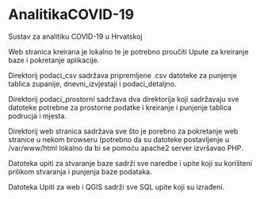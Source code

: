 # AnalitikaCOVID-19
Sustav za analitiku COVID-19 u Hrvatskoj

Web stranica kreirana je lokalno te je potrebno proučiti Upute za kreiranje baze i pokretanje aplikacije.

Direktorij podaci_csv sadržava pripremljene .csv datoteke za punjenje tablica zupanije, dnevni_izvjestaji i podaci_detaljno.

Direktorij podaci_prostorni sadržava dva direktorija koji sadržavaju sve datoteke potrebne za prostorne podatke i kreiranje i punjenje tablica podrucja i mjesta.

Direktorij web stranica sadržava sve što je porebno za pokretanje web stranice u nekom browseru (potrebno da su datoteke postavljenje u /var/www/html lokalno da bi se pomoću apache2 server izvršavao PHP.

Datoteka upiti za stvaranje baze sadrži sve naredbe i upite koji su korišteni prilikom stvaranja i punjenja baze podataka.

Datoteka Upiti za web i QGIS sadrži sve SQL upite koji su izrađeni.
